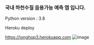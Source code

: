### 국내 하천수질 음용가능 예측 앱 입니다.
Python version : 3.8

Heroku deploy

https://jonghop3.herokuapp.com
![image](https://user-images.githubusercontent.com/97506940/184086109-47bc793b-83e5-474e-beb8-d230d4302077.png)
